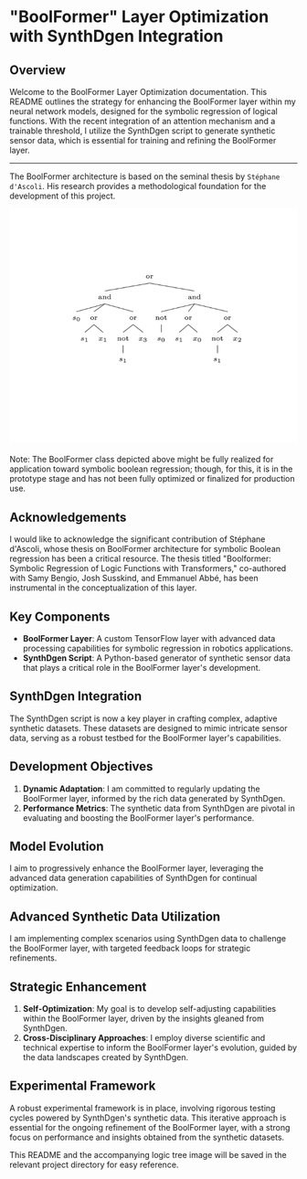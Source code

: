 # "BoolFormer" Layer Optimization with SynthDgen Integration

## Overview
Welcome to the BoolFormer Layer Optimization documentation. This README outlines the strategy for enhancing the BoolFormer layer within my neural network models, designed for the symbolic regression of logical functions. With the recent integration of an attention mechanism and a trainable threshold, I utilize the SynthDgen script to generate synthetic sensor data, which is essential for training and refining the BoolFormer layer.
_______________________________________
The BoolFormer architecture is based on the seminal thesis by `Stéphane d'Ascoli`. His research provides a methodological foundation for the development of this project.

![BoolFormer Logic Tree](BoolFormer_Optimization.png)
<sub><sup><span style="color:blue">

Note: The BoolFormer class depicted above might be fully realized for application toward symbolic boolean regression; though, for this, it is in the prototype stage and has not been fully optimized or finalized for production use.
</span></sup></sub>

## Acknowledgements
I would like to acknowledge the significant contribution of Stéphane d'Ascoli, whose thesis on BoolFormer architecture for symbolic Boolean regression has been a critical resource. The thesis titled "Boolformer: Symbolic Regression of Logic Functions with Transformers," co-authored with Samy Bengio, Josh Susskind, and Emmanuel Abbé, has been instrumental in the conceptualization of this layer.

## Key Components
- **BoolFormer Layer**: A custom TensorFlow layer with advanced data processing capabilities for symbolic regression in robotics applications.
- **SynthDgen Script**: A Python-based generator of synthetic sensor data that plays a critical role in the BoolFormer layer's development.

## SynthDgen Integration
The SynthDgen script is now a key player in crafting complex, adaptive synthetic datasets. These datasets are designed to mimic intricate sensor data, serving as a robust testbed for the BoolFormer layer's capabilities.

## Development Objectives
1. **Dynamic Adaptation**: I am committed to regularly updating the BoolFormer layer, informed by the rich data generated by SynthDgen.
2. **Performance Metrics**: The synthetic data from SynthDgen are pivotal in evaluating and boosting the BoolFormer layer's performance.

## Model Evolution
I aim to progressively enhance the BoolFormer layer, leveraging the advanced data generation capabilities of SynthDgen for continual optimization.

## Advanced Synthetic Data Utilization
I am implementing complex scenarios using SynthDgen data to challenge the BoolFormer layer, with targeted feedback loops for strategic refinements.

## Strategic Enhancement
1. **Self-Optimization**: My goal is to develop self-adjusting capabilities within the BoolFormer layer, driven by the insights gleaned from SynthDgen.
2. **Cross-Disciplinary Approaches**: I employ diverse scientific and technical expertise to inform the BoolFormer layer's evolution, guided by the data landscapes created by SynthDgen.

## Experimental Framework
A robust experimental framework is in place, involving rigorous testing cycles powered by SynthDgen's synthetic data. This iterative approach is essential for the ongoing refinement of the BoolFormer layer, with a strong focus on performance and insights obtained from the synthetic datasets.

This README and the accompanying logic tree image will be saved in the relevant project directory for easy reference.
